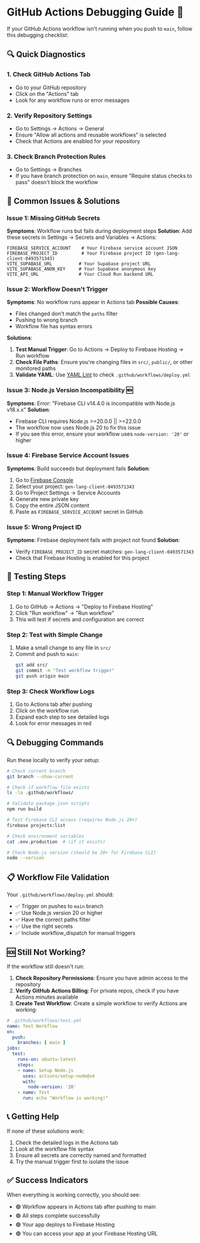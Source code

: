 # GitHub Actions Debugging Guide 🐛

If your GitHub Actions workflow isn't running when you push to `main`, follow this debugging checklist:

## 🔍 Quick Diagnostics

### 1. Check GitHub Actions Tab
- Go to your GitHub repository
- Click on the "Actions" tab
- Look for any workflow runs or error messages

### 2. Verify Repository Settings
- Go to Settings → Actions → General
- Ensure "Allow all actions and reusable workflows" is selected
- Check that Actions are enabled for your repository

### 3. Check Branch Protection Rules
- Go to Settings → Branches
- If you have branch protection on `main`, ensure "Require status checks to pass" doesn't block the workflow

## 🔧 Common Issues & Solutions

### Issue 1: Missing GitHub Secrets
**Symptoms**: Workflow runs but fails during deployment steps
**Solution**: Add these secrets in Settings → Secrets and Variables → Actions:

```
FIREBASE_SERVICE_ACCOUNT    # Your Firebase service account JSON
FIREBASE_PROJECT_ID         # Your Firebase project ID (gen-lang-client-0493571343)
VITE_SUPABASE_URL          # Your Supabase project URL
VITE_SUPABASE_ANON_KEY     # Your Supabase anonymous key  
VITE_API_URL               # Your Cloud Run backend URL
```

### Issue 2: Workflow Doesn't Trigger
**Symptoms**: No workflow runs appear in Actions tab
**Possible Causes**:
- Files changed don't match the `paths` filter
- Pushing to wrong branch
- Workflow file has syntax errors

**Solutions**:
1. **Test Manual Trigger**: Go to Actions → Deploy to Firebase Hosting → Run workflow
2. **Check File Paths**: Ensure you're changing files in `src/`, `public/`, or other monitored paths
3. **Validate YAML**: Use [YAML Lint](https://www.yamllint.com/) to check `.github/workflows/deploy.yml`

### Issue 3: Node.js Version Incompatibility 🆕
**Symptoms**: Error: "Firebase CLI v14.4.0 is incompatible with Node.js v18.x.x"
**Solution**: 
- Firebase CLI requires Node.js >=20.0.0 || >=22.0.0
- The workflow now uses Node.js 20 to fix this issue
- If you see this error, ensure your workflow uses `node-version: '20'` or higher

### Issue 4: Firebase Service Account Issues
**Symptoms**: Build succeeds but deployment fails
**Solution**: 
1. Go to [Firebase Console](https://console.firebase.google.com/)
2. Select your project: `gen-lang-client-0493571343`
3. Go to Project Settings → Service Accounts
4. Generate new private key
5. Copy the entire JSON content
6. Paste as `FIREBASE_SERVICE_ACCOUNT` secret in GitHub

### Issue 5: Wrong Project ID
**Symptoms**: Firebase deployment fails with project not found
**Solution**: 
- Verify `FIREBASE_PROJECT_ID` secret matches: `gen-lang-client-0493571343`
- Check that Firebase Hosting is enabled for this project

## 🧪 Testing Steps

### Step 1: Manual Workflow Trigger
1. Go to GitHub → Actions → "Deploy to Firebase Hosting"
2. Click "Run workflow" → "Run workflow"
3. This will test if secrets and configuration are correct

### Step 2: Test with Simple Change
1. Make a small change to any file in `src/`
2. Commit and push to `main`:
   ```bash
   git add src/
   git commit -m "Test workflow trigger"
   git push origin main
   ```

### Step 3: Check Workflow Logs
1. Go to Actions tab after pushing
2. Click on the workflow run
3. Expand each step to see detailed logs
4. Look for error messages in red

## 🔍 Debugging Commands

Run these locally to verify your setup:

```bash
# Check current branch
git branch --show-current

# Check if workflow file exists
ls -la .github/workflows/

# Validate package.json scripts
npm run build

# Test Firebase CLI access (requires Node.js 20+)
firebase projects:list

# Check environment variables
cat .env.production  # (if it exists)

# Check Node.js version (should be 20+ for Firebase CLI)
node --version
```

## 📋 Workflow File Validation

Your `.github/workflows/deploy.yml` should:
- ✅ Trigger on pushes to `main` branch
- ✅ Use Node.js version 20 or higher
- ✅ Have the correct paths filter
- ✅ Use the right secrets
- ✅ Include workflow_dispatch for manual triggers

## 🆘 Still Not Working?

If the workflow still doesn't run:

1. **Check Repository Permissions**: Ensure you have admin access to the repository
2. **Verify GitHub Actions Billing**: For private repos, check if you have Actions minutes available
3. **Create Test Workflow**: Create a simple workflow to verify Actions are working:

```yaml
# .github/workflows/test.yml
name: Test Workflow
on:
  push:
    branches: [ main ]
jobs:
  test:
    runs-on: ubuntu-latest
    steps:
    - name: Setup Node.js
      uses: actions/setup-node@v4
      with:
        node-version: '20'
    - name: Test
      run: echo "Workflow is working!"
```

## 📞 Getting Help

If none of these solutions work:
1. Check the detailed logs in the Actions tab
2. Look at the workflow file syntax
3. Ensure all secrets are correctly named and formatted
4. Try the manual trigger first to isolate the issue

## ✅ Success Indicators

When everything is working correctly, you should see:
- 🟢 Workflow appears in Actions tab after pushing to main
- 🟢 All steps complete successfully
- 🟢 Your app deploys to Firebase Hosting
- 🟢 You can access your app at your Firebase Hosting URL 